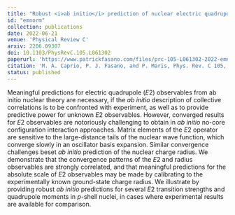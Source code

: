 ```yaml
---
title: "Robust <i>ab initio</i> prediction of nuclear electric quadrupole observables by scaling to the charge radius"
id: "emnorm"
collection: publications
date: 2022-06-21
venue: 'Physical Review C'
arxiv: 2206.09307
doi: 10.1103/PhysRevC.105.L061302
paperurl: 'https://www.patrickfasano.com/files/prc-105-L061302-2022-emnorm_PREPRINT.pdf'
citation: 'M. A. Caprio, P. J. Fasano, and P. Maris, Phys. Rev. C 105, L061302 (2022).'
status: published
---
```

Meaningful predictions for electric quadrupole ($E2$) observables from ab initio nuclear theory are necessary,
if the _ab initio_ description of collective correlations is to be confronted with experiment, as well as to 
provide predictive power for unknown $E2$ observables. However, converged results for $E2$ observables are notoriously 
challenging to obtain in _ab initio_ no-core configuration interaction approaches. Matrix elements of the $E2$ operator 
are sensitive to the large-distance tails of the nuclear wave function, which converge slowly in an oscillator 
basis expansion. Similar convergence challenges beset _ab initio_ prediction of the nuclear charge radius. We 
demonstrate that the convergence patterns of the $E2$ and radius observables are strongly correlated, and that 
meaningful predictions for the absolute scale of $E2$ observables may be made by calibrating to the experimentally 
known ground-state charge radius. We illustrate by providing robust _ab initio_ predictions for several $E2$ transition 
strengths and quadrupole moments in _p_-shell nuclei, in cases where experimental results are available for comparison.
